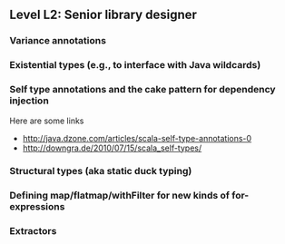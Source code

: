 ## Level L2: Senior library designer
### Variance annotations
### Existential types (e.g., to interface with Java wildcards)
### Self type annotations and the cake pattern for dependency injection
Here are some links

- <http://java.dzone.com/articles/scala-self-type-annotations-0>
- <http://downgra.de/2010/07/15/scala_self-types/>

### Structural types (aka static duck typing)
### Defining map/flatmap/withFilter for new kinds of for-expressions
### Extractors

